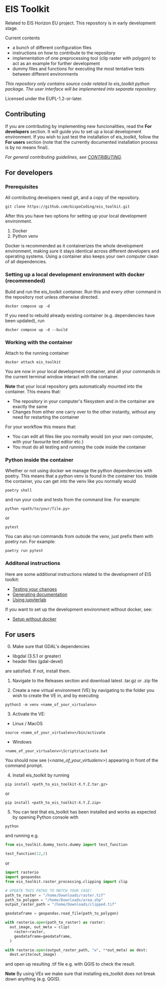 # EIS Toolkit

Related to EIS Horizon EU project. This repository is in early development stage.

Current contents
- a bunch of different configuration files
- instructions on how to contribute to the repository
- implementation of one preprocessing tool (clip raster with polygon) to act as an example for further development
- dummy files and functions for executing the most tentative tests between different environments

*This repository only contains source code related to eis_toolkit python package. The user interface will be implemented into separate repository.*

Licensed under the EUPL-1.2-or-later.

## Contributing

If you are contributing by implementing new funcionalities, read the **For developers** section. It will guide you to set up a local development environment. If you wish to just test the installation of eis_toolkit, follow the **For users** section (note that the currently documented installation process is by no means final).

*For general contributing guidelines, see [CONTRIBUTING](./CONTRIBUTING.md).*

## For developers

### Prerequisites

All contributing developers need git, and a copy of the repository.

```console
git clone https://github.com/GispoCoding/eis_toolkit.git
```

After this you have two options for setting up your local development environment.
1. Docker
2. Python venv

Docker is recommended as it containerizes the whole development environment, making sure it stays identical across different developers and operating systems. Using a container also keeps your own computer clean of all dependencies.

### Setting up a local development environment with docker (recommended)
Build and run the eis_toolkit container. Run this and every other command in the repository root unless otherwise directed.

```console
docker compose up -d
```

If you need to rebuild already existing container (e.g. dependencies have been updated), run

```console
docker compose up -d --build
```

### Working with the container

Attach to the running container

```console
docker attach eis_toolkit
```

You are now in your local development container, and all your commands in the current terminal window interact with the container.

**Note** that your local repository gets automatically mounted into the container. This means that:
- The repository in your computer's filesystem and in the container are exactly the same
- Changes from either one carry over to the other instantly, without any need for restarting the container

For your workflow this means that:
- You can edit all files like you normally would (on your own computer, with your favourite text editor etc.)
- You must do all testing and running the code inside the container

### Python inside the container

Whether or not using docker we manage the python dependencies with poetry. This means that a python venv is found in the container too. Inside the container, you can get into the venv like you normally would

```console
poetry shell
```

and run your code and tests from the command line. For example:

```console
python <path/to/your/file.py>
```

or

```console
pytest
```

You can also run commands from outside the venv, just prefix them with poetry run. For example:

```console
poetry run pytest
```

### Additonal instructions

Here are some additional instructions related to the development of EIS toolkit:
- [Testing your changes](./instructions/testing.md)
- [Generating documentation](./instructions/generating_documentation.md)
- [Using jupyterlab](./instructions/using_jupyterlab.md)

If you want to set up the development environment without docker, see:
- [Setup without docker](./instructions/dev_setup_without_docker.md)

## For users

0. Make sure that GDAL's dependencies
  - libgdal (3.5.1 or greater)
  - header files (gdal-devel)

are satisfied. If not, install them.

1. Navigate to the Releases section and download latest .tar.gz or .zip file

2. Create a new virtual environment (VE) by navigating to the folder you wish to create the VE in, and by executing

```console
python3 -m venv <name_of_your_virtualenv>
```

3. Activate the VE:

- Linux / MacOS

```console
source <name_of_your_virtualenv>/bin/activate
```

- Windows

```console
<name_of_your_virtualenv>\Scripts\activate.bat
```

You should now see (*<name_of_your_virtualenv>*) appearing in front of the command prompt.

4. Install eis_toolkit by running

```console
pip install <path_to_eis_toolkit-X.Y.Z.tar.gz>
```

or

```console
pip install <path_to_eis_toolkit-X.Y.Z.zip>
```

5. You can test that eis_toolkit has been installed and works as expected by opening Python console with

```console
python
```

and running e.g.

```python
from eis_toolkit.dummy_tests.dummy import test_function

test_function(12,2)
```

or

```python
import rasterio
import geopandas
from eis_toolkit.raster_processing.clipping import clip

# UPDATE THIS PATHS TO MATCH YOUR CASE!
path_to_raster = "/home/Downloads/raster.tif"
path_to_polygon = "/home/Downloads/area.shp"
output_raster_path = "/home/Downloads/clipped.tif"

geodataframe = geopandas.read_file(path_to_polygon)

with rasterio.open(path_to_raster) as raster:
  out_image, out_meta = clip(
    raster=raster,
    geodataframe=geodataframe,
  )

with rasterio.open(output_raster_path, "w", **out_meta) as dest:
  dest.write(out_image)
```

and open up resulting .tif file e.g. with QGIS to check the result.

**Note** By using VEs we make sure that installing eis_toolkit does not break down anything (e.g. QGIS).
